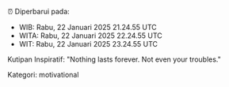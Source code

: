⏰ Diperbarui pada:
- WIB: Rabu, 22 Januari 2025 21.24.55 UTC
- WITA: Rabu, 22 Januari 2025 22.24.55 UTC
- WIT: Rabu, 22 Januari 2025 23.24.55 UTC

Kutipan Inspiratif:
"Nothing lasts forever. Not even your troubles."


Kategori: motivational

